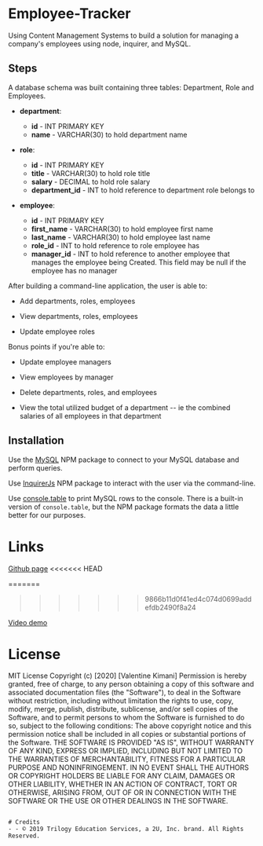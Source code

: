 # Employee-Tracker

Using Content Management Systems to build a solution for managing a company's employees using node, inquirer, and MySQL. 

## Steps
A database schema was built containing three tables: Department, Role and Employees.


* **department**:

  * **id** - INT PRIMARY KEY
  * **name** - VARCHAR(30) to hold department name

* **role**:

  * **id** - INT PRIMARY KEY
  * **title** -  VARCHAR(30) to hold role title
  * **salary** -  DECIMAL to hold role salary
  * **department_id** -  INT to hold reference to department role belongs to

* **employee**:

  * **id** - INT PRIMARY KEY
  * **first_name** - VARCHAR(30) to hold employee first name
  * **last_name** - VARCHAR(30) to hold employee last name
  * **role_id** - INT to hold reference to role employee has
  * **manager_id** - INT to hold reference to another employee that manages the employee being Created. This field may be null if the employee has no manager

After building a command-line application, the user is able to:

  * Add departments, roles, employees

  * View departments, roles, employees

  * Update employee roles

Bonus points if you're able to:

  * Update employee managers

  * View employees by manager

  * Delete departments, roles, and employees

  * View the total utilized budget of a department -- ie the combined salaries of all employees in that department


## Installation

 Use the [MySQL](https://www.npmjs.com/package/mysql) NPM package to connect to your MySQL database and perform queries.

 Use [InquirerJs](https://www.npmjs.com/package/inquirer/v/0.2.3) NPM package to interact with the user via the command-line.

 Use [console.table](https://www.npmjs.com/package/console.table) to print MySQL rows to the console. There is a built-in version of `console.table`, but the NPM package formats the data a little better for our purposes.

# Links

 [Github page](https://github.com/Valkimani/Employee-Tracker)
<<<<<<< HEAD

=======
>>>>>>> 9866b11d0f41ed4c074d0699addefdb2490f8a24

 [Video demo](https://ezgif.com/video-to-gif/ezgif-6-624d90540d1e.webm)

# License 

MIT License
Copyright (c) [2020] [Valentine Kimani]
Permission is hereby granted, free of charge, to any person obtaining a copy of this software and associated documentation files (the "Software"), to deal in the Software without restriction, including without limitation the rights to use, copy, modify, merge, publish, distribute, sublicense, and/or sell copies of the Software, and to permit persons to whom the Software is furnished to do so, subject to the following conditions:
The above copyright notice and this permission notice shall be included in all copies or substantial portions of the Software.
THE SOFTWARE IS PROVIDED "AS IS", WITHOUT WARRANTY OF ANY KIND, EXPRESS OR IMPLIED, INCLUDING BUT NOT LIMITED TO THE WARRANTIES OF MERCHANTABILITY, FITNESS FOR A PARTICULAR PURPOSE AND NONINFRINGEMENT. IN NO EVENT SHALL THE AUTHORS OR COPYRIGHT HOLDERS BE LIABLE FOR ANY CLAIM, DAMAGES OR OTHER LIABILITY, WHETHER IN AN ACTION OF CONTRACT, TORT OR OTHERWISE, ARISING FROM, OUT OF OR IN CONNECTION WITH THE SOFTWARE OR THE USE OR OTHER DEALINGS IN THE SOFTWARE.
```

# Credits
- - © 2019 Trilogy Education Services, a 2U, Inc. brand. All Rights Reserved.
